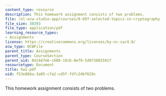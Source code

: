 ```yaml
---
content_type: resource
description: This homework assignment consists of two problems.
file: /ol-ocw-studio-app/courses/6-897-selected-topics-in-cryptography-spring-2004/f53e866a3a05c7a2cd5ffdfc24bf629c_hw2.pdf
file_size: 38393
file_type: application/pdf
learning_resource_types:
- Assignments
license: https://creativecommons.org/licenses/by-nc-sa/4.0/
ocw_type: OCWFile
parent_title: Assignments
parent_type: CourseSection
parent_uid: 842447e6-c688-19cb-8ef0-5d973802501f
resourcetype: Document
title: hw2.pdf
uid: f53e866a-3a05-c7a2-cd5f-fdfc24bf629c
---
```

This homework assignment consists of two problems.